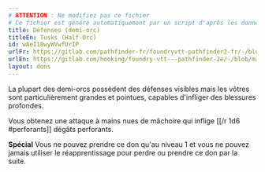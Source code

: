 ```yaml
---
# ATTENTION : Ne modifiez pas ce fichier
# Ce fichier est généré automatiquement par un script d'après les données du module Foundry VTT officiel et de sa traduction
title: Défenses (demi-orc)
titleEn: Tusks (Half-Orc)
id: wAeI18wyWVwfUrIP
urlFr: https://gitlab.com/pathfinder-fr/foundryvtt-pathfinder2-fr/-/blob/master/data/feats/wAeI18wyWVwfUrIP.htm
urlEn: https://gitlab.com/hooking/foundry-vtt---pathfinder-2e/-/blob/master/packs/data/feats.db/tusks-half-orc.json
layout: dons
---
```

La plupart des demi-orcs possèdent des défenses visibles mais les vôtres sont particulièrement grandes et pointues, capables d'infliger des blessures profondes.

Vous obtenez une attaque à mains nues de mâchoire qui inflige [[/r 1d6 #perforants]] dégâts perforants.

**Spécial** Vous ne pouvez prendre ce don qu'au niveau 1 et vous ne pouvez jamais utiliser le réapprentissage pour perdre ou prendre ce don par la suite.
